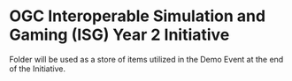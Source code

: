 # OGC Interoperable Simulation and Gaming (ISG) Year 2 Initiative

Folder will be used as a store of items utilized in the Demo Event at the end of the Initiative.
